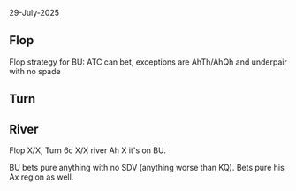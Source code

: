 29-July-2025

## Flop

Flop strategy for BU: ATC can bet, exceptions are AhTh/AhQh and underpair with no spade

## Turn




## River

Flop X/X, Turn 6c X/X river Ah X it's on BU.

BU bets pure anything with no SDV (anything worse than KQ). Bets pure his Ax region as well.